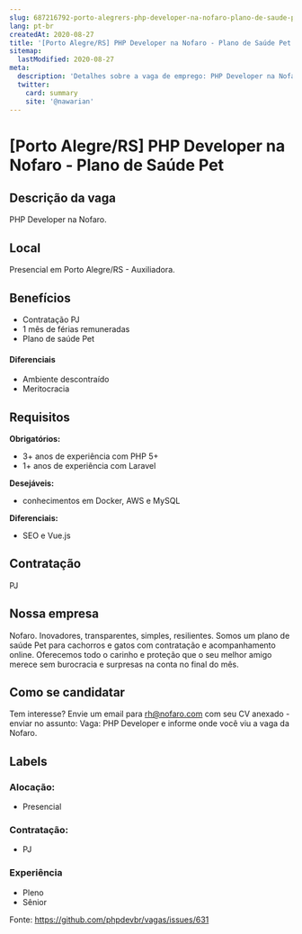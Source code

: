 ```yaml
---
slug: 687216792-porto-alegrers-php-developer-na-nofaro-plano-de-saude-pet
lang: pt-br
createdAt: 2020-08-27
title: '[Porto Alegre/RS] PHP Developer na Nofaro - Plano de Saúde Pet - Vaga de Emprego'
sitemap:
  lastModified: 2020-08-27
meta:
  description: 'Detalhes sobre a vaga de emprego: PHP Developer na Nofaro.'
  twitter:
    card: summary
    site: '@nawarian'
---
```


# [Porto Alegre/RS] PHP Developer na Nofaro - Plano de Saúde Pet

## Descrição da vaga

PHP Developer na Nofaro. 

## Local

Presencial em Porto Alegre/RS - Auxiliadora.

## Benefícios

- Contratação PJ
- 1 mês de férias remuneradas
- Plano de saúde Pet

#### Diferenciais

- Ambiente descontraído
- Meritocracia

## Requisitos

**Obrigatórios:**
- 3+ anos de experiência com PHP 5+
- 1+ anos de experiência com Laravel

**Desejáveis:**
- conhecimentos em Docker, AWS e MySQL

**Diferenciais:**
- SEO e Vue.js 

## Contratação

PJ

## Nossa empresa

Nofaro. Inovadores, transparentes, simples, resilientes. Somos um plano de saúde Pet para cachorros e gatos com contratação e acompanhamento online. Oferecemos todo o carinho e proteção que o seu melhor amigo merece sem burocracia e surpresas na conta no final do mês.

## Como se candidatar

Tem interesse? Envie um email para rh@nofaro.com com seu CV anexado - enviar no assunto: Vaga: PHP Developer e informe onde você viu a vaga da Nofaro.

## Labels

### Alocação:
- Presencial

### Contratação:
- PJ

### Experiência
- Pleno
- Sênior

Fonte: https://github.com/phpdevbr/vagas/issues/631